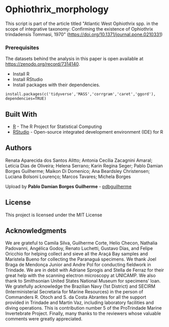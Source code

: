 # Ophiothrix_morphology
This script is part of the article titled "Atlantic West Ophiothrix spp. in the scope of integrative taxonomy: Confirming the existence of Ophiothrix trindadensis Tommasi, 1970" (https://doi.org/10.1371/journal.pone.0210331)

### Prerequisites
The datasets behind the analysis in this paper is open available at https://zenodo.org/record/7314140.

* Install R
* Install RStudio
* Install packages with their dependencies.

```
install.packages(c('tidyverse','MASS','corrgram','caret','ggord'), dependencies=TRUE)
```

## Built With

* [R](https://www.r-project.org/) - The R Project for Statistical Computing
* [RStudio](https://www.rstudio.com/) - Open-source integrated development environment (IDE) for R

## Authors
Renata Aparecida dos Santos Alitto; Antonia Cecília Zacagnini Amaral; Letícia Dias de Oliveira; Helena Serrano; Karin Regina Seger; Pablo Damian Borges Guilherme; Maikon Di Domenico; Ana Beardsley Christensen; Luciana Bolsoni Lourenço; Marcos Tavares; Michela Borges

Upload by **Pablo Damian Borges Guilherme** - [pdbguilherme](https://github.com/pdbguilherme)

## License

This project is licensed under the MIT License

## Acknowledgments

We are grateful to Camila Silva, Guilherme Corte, Helio Checon, Nathalia Padovanni, Angélica Godoy, Renato Luchetti, Gustavo Dias, and Felipe Oricchio for helping collect and sieve all the Araçá Bay samples and Maristela Bueno for collecting the Paranaguá specimens. We thank Joel Braga de Mendonça Junior and Andre Pol for conducting fieldwork in Trindade. We are in debit with Adriane Sprogis and Stella de Ferraz for their great help with the scanning electron microscopy at UNICAMP. We also thank to Smithsonian United States National Museum for specimens’ loan. We gratefully acknowledge the Brazilian Navy (1st District) and SECIRM (Interministerial Secretaria for Marine Resources) in the person of Commanders R. Otoch and S. da Costa Abrantes for all the support provided in Trindade and Martin Vaz, including laboratory facilities and diving operations. This is contribution number 5 of the ProTrindade Marine Invertebrate Project. Finally, many thanks to the reviewers whose valuable comments were greatly appreciated.
